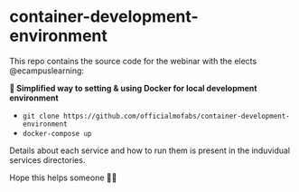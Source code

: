 # container-development-environment

This repo contains the source  code for the webinar with the elects @ecampuslearning:

**🐳 Simplified way to setting & using Docker for local development environment**

- `git clone https://github.com/officialmofabs/container-development-environment `
- `docker-compose up`

Details about each service and how to run them is present in the induvidual services directories.

Hope this helps someone 🎉🌮
